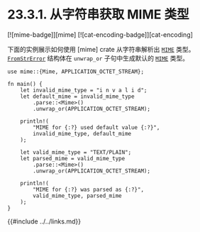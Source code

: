# 23.3.1. 从字符串获取 MIME 类型

[![mime-badge]][mime] [![cat-encoding-badge]][cat-encoding]

下面的实例展示如何使用 [mime] crate 从字符串解析出 [`MIME`] 类型。[`FromStrError`] 结构体在 `unwrap_or` 子句中生成默认的 [`MIME`] 类型。

```rust,edition2018
use mime::{Mime, APPLICATION_OCTET_STREAM};

fn main() {
    let invalid_mime_type = "i n v a l i d";
    let default_mime = invalid_mime_type
        .parse::<Mime>()
        .unwrap_or(APPLICATION_OCTET_STREAM);

    println!(
        "MIME for {:?} used default value {:?}",
        invalid_mime_type, default_mime
    );

    let valid_mime_type = "TEXT/PLAIN";
    let parsed_mime = valid_mime_type
        .parse::<Mime>()
        .unwrap_or(APPLICATION_OCTET_STREAM);

    println!(
        "MIME for {:?} was parsed as {:?}",
        valid_mime_type, parsed_mime
    );
}
```

[`FromStrError`]: https://docs.rs/mime/*/mime/struct.FromStrError.html
[`MIME`]: https://docs.rs/mime/*/mime/struct.Mime.html

{{#include ../../links.md}}
